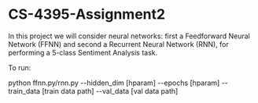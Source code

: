 # CS-4395-Assignment2
In this project we will consider neural networks: first a Feedforward Neural Network (FFNN) and second a Recurrent Neural Network (RNN), for performing a 5-class Sentiment Analysis task.

To run:

python ffnn.py/rnn.py --hidden_dim [hparam] --epochs [hparam]
--train_data [train data path] --val_data [val data path]
